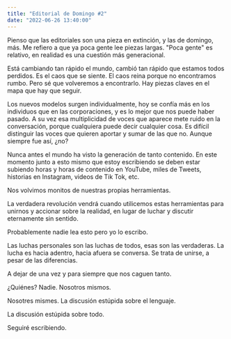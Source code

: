```yaml
---
title: "Editorial de Domingo #2"
date: "2022-06-26 13:40:00"
---
```


Pienso que las editoriales son una pieza en extinción, y las de domingo, más. Me refiero a que ya poca gente lee piezas largas. "Poca gente" es relativo, en realidad es una cuestión más generacional.

Está cambiando tan rápido el mundo, cambió tan rápido que estamos todos perdidos. Es el caos que se siente. El caos reina porque no encontramos rumbo. Pero sé que volveremos a encontrarlo. Hay piezas claves en el mapa que hay que seguir.

Los nuevos modelos surgen individualmente, hoy se confía más en los individuos que en las corporaciones, y es lo mejor que nos puede haber pasado. A su vez esa multiplicidad de voces que aparece mete ruido en la conversación, porque cualquiera puede decir cualquier cosa. Es difícil distinguir las voces que quieren aportar y sumar de las que no. Aunque siempre fue así, ¿no?

Nunca antes el mundo ha visto la generación de tanto contenido. En este momento junto a esto mismo que estoy escribiendo se deben estar subiendo horas y horas de contenido en YouTube, miles de Tweets, historias en Instagram, videos de Tik Tok, etc.

Nos volvimos monitos de nuestras propias herramientas.

La verdadera revolución vendrá cuando utilicemos estas herramientas para unirnos y accionar sobre la realidad, en lugar de luchar y discutir eternamente sin sentido.

Probablemente nadie lea esto pero yo lo escribo.

Las luchas personales son las luchas de todos, esas son las verdaderas. La lucha es hacia adentro, hacia afuera se conversa. Se trata de unirse, a pesar de las diferencias.

A dejar de una vez y para siempre que nos caguen tanto.

¿Quiénes? Nadie. Nosotros mismos.

Nosotres mismes. La discusión estúpida sobre el lenguaje.

La discusión estúpida sobre todo.

Seguiré escribiendo.